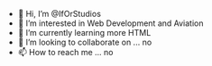 - 👋 Hi, I’m @IfOrStudios
- 👀 I’m interested in Web Development and Aviation
- 🌱 I’m currently learning more HTML
- 💞️ I’m looking to collaborate on ... no
- 📫 How to reach me ... no

<!---
IfOrStudios/IfOrStudios is a ✨ special ✨ repository because its `README.md` (this file) appears on your GitHub profile.
You can click the Preview link to take a look at your changes.
--->
